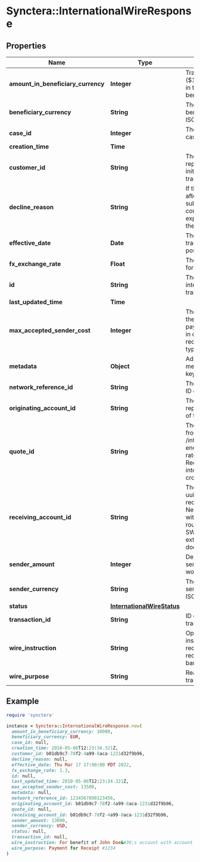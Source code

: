 # Synctera::InternationalWireResponse

## Properties

| Name | Type | Description | Notes |
| ---- | ---- | ----------- | ----- |
| **amount_in_beneficiary_currency** | **Integer** | Transfer amount in cents ($100 would be 10000) in the currency of the beneficiary. |  |
| **beneficiary_currency** | **String** | The currency of the beneficiary&#39;s account in ISO4217 format. |  |
| **case_id** | **Integer** | The ID of the associated case. | [optional] |
| **creation_time** | **Time** |  | [readonly] |
| **customer_id** | **String** | The customer UUID representing the person initiating the Wire transfer. |  |
| **decline_reason** | **String** | If the wire is declined after being successfully submitted, this field will contain a message explaining the reason for the decline. | [optional] |
| **effective_date** | **Date** | The effective date of the transaction once it gets posted. | [optional] |
| **fx_exchange_rate** | **Float** | The exchange rate used for the wire transfer. | [optional] |
| **id** | **String** | The ID of the international wire transfer. |  |
| **last_updated_time** | **Time** |  | [readonly] |
| **max_accepted_sender_cost** | **Integer** | The maximum amount the sender is willing to pay for the wire transfer in case FX fluctuates, required if the quote type is &#39;estimate&#39;. | [optional] |
| **metadata** | **Object** | Additional transfer metadata structured as key-value pairs. | [optional] |
| **network_reference_id** | **String** | The network reference ID of the wire transfer. | [optional] |
| **originating_account_id** | **String** | The account uuid representing the sender of the wire. |  |
| **quote_id** | **String** | The quote id returned from the /international_wire/quote endpoint, contains FX rate information. Required if the international wire is cross currency. | [optional] |
| **receiving_account_id** | **String** | The external account uuid representing the recipient of the wire. Needs to be configured with international bank routing details (e.g. SWIFT code, refer to external accounts documentation). |  |
| **sender_amount** | **Integer** | Debit amount to the wire sender, in cents ($100 would be 10000). |  |
| **sender_currency** | **String** | The currency of the sender&#39;s account in ISO4217 format. |  |
| **status** | [**InternationalWireStatus**](InternationalWireStatus.md) |  |  |
| **transaction_id** | **String** | ID of the resulting transaction resource. | [optional] |
| **wire_instruction** | **String** | Optional transaction instructions for the recipient bank if required by the recipient bank. | [optional] |
| **wire_purpose** | **String** | Reason for the wire transfer. |  |

## Example

```ruby
require 'synctera'

instance = Synctera::InternationalWireResponse.new(
  amount_in_beneficiary_currency: 10000,
  beneficiary_currency: EUR,
  case_id: null,
  creation_time: 2010-05-06T12:23:34.321Z,
  customer_id: b01db9c7-78f2-4a99-8aca-1231d32f9b96,
  decline_reason: null,
  effective_date: Thu Mar 17 17:00:00 PDT 2022,
  fx_exchange_rate: 1.3,
  id: null,
  last_updated_time: 2010-05-06T12:23:34.321Z,
  max_accepted_sender_cost: 13500,
  metadata: null,
  network_reference_id: 1234567890123456,
  originating_account_id: b01db9c7-78f2-4a99-8aca-1231d32f9b96,
  quote_id: null,
  receiving_account_id: b01db9c7-78f2-4a99-8aca-1231d32f9b96,
  sender_amount: 13000,
  sender_currency: USD,
  status: null,
  transaction_id: null,
  wire_instruction: For benefit of John Doe&#39;s account with account number XXX,
  wire_purpose: Payment for Receipt #1234
)
```

